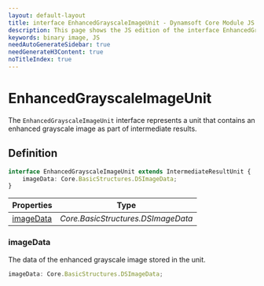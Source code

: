 ```yaml
---
layout: default-layout
title: interface EnhancedGrayscaleImageUnit - Dynamsoft Core Module JS Edition API Reference
description: This page shows the JS edition of the interface EnhancedGrayscaleImageUnit in Dynamsoft Core Module.
keywords: binary image, JS
needAutoGenerateSidebar: true
needGenerateH3Content: true
noTitleIndex: true
---
```


# EnhancedGrayscaleImageUnit

The `EnhancedGrayscaleImageUnit` interface represents a unit that contains an enhanced grayscale image as part of intermediate results.

## Definition

```typescript
interface EnhancedGrayscaleImageUnit extends IntermediateResultUnit {
    imageData: Core.BasicStructures.DSImageData;
}
```

| Properties               | Type |
|----------------------|-------------|
| [imageData](#imagedata) | *Core.BasicStructures.DSImageData* |

### imageData

The data of the enhanced grayscale image stored in the unit.

```typescript
imageData: Core.BasicStructures.DSImageData;
```